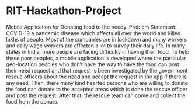 # RIT-Hackathon-Project
Mobile Application for Donating food to the needy.
Problem Statement: 
COVID-19 a pandemic disease which affects all over the world and killed lakhs of people. Most of the companies are in lockdown and many workers and daily wage workers are affected a lot to survey their daily life. In many states in India, more people are facing difficulty in having their food. To help these poor peoples, a mobile application is developed where the particular geo-location peoples who don’t have the way to have the food can post their need request and that request is been investigated by the government rescue officers about the need and accept the request in the app if there is any need. Then, there many kind hearted persons who are willing to donate the food can donate to the accepted areas which is done the rescue officer and post the request. After that, the rescue team can come and collect the food from the donars. 
